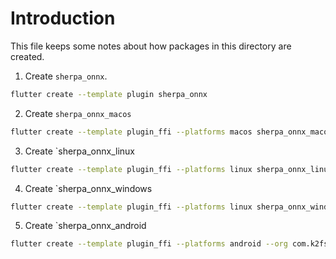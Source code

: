 # Introduction

This file keeps some notes about how packages in this directory
are created.

1. Create `sherpa_onnx`.

```bash
flutter create --template plugin sherpa_onnx
```

2. Create `sherpa_onnx_macos`

```bash
flutter create --template plugin_ffi --platforms macos sherpa_onnx_macos
```

3. Create `sherpa_onnx_linux

```bash
flutter create --template plugin_ffi --platforms linux sherpa_onnx_linux
```

4. Create `sherpa_onnx_windows

```bash
flutter create --template plugin_ffi --platforms linux sherpa_onnx_windows
```

5. Create `sherpa_onnx_android

```bash
flutter create --template plugin_ffi --platforms android --org com.k2fsa.sherpa.onnx sherpa_onnx_android
```
